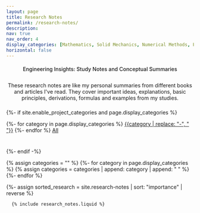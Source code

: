 ```yaml
---
layout: page
title: Research Notes
permalink: /research-notes/
description: 
nav: true
nav_order: 4
display_categories: [Mathematics, Solid Mechanics, Numerical Methods, Fracture Mechanics, Finite Element Methods]
horizontal: false
---
```


<!-- pages/projects.md -->

<h4 style = "font-weight:500;text-align:center;padding-bottom:8px;"> Engineering Insights: Study Notes and Conceptual Summaries </h4>

<p style = "text-align:center;padding-bottom:8px;"> These research notes are like my personal summaries from different books and articles I've read. They cover important ideas, explanations, basic principles, derivations, formulas and examples from my studies. </p>


<div class="blog__categories">
  <div class="container">

  {%- if site.enable_project_categories and page.display_categories %}
    <div class="button-group filter-button-group text-center" style="margin-bottom: 40px">
      {%- for category in page.display_categories %}
        <a class="category-link btn btn-sm btn-primary" data-category=".{{category | downcase}}" href="#">{{category | replace: "-", " "}}</a>
      {%- endfor %}
      <a class=" all-link btn btn-sm btn-primary active" href="#">All</a>
  </div>
</div>
  {%- endif -%}



  {% assign categories = "" %}
  {%- for category in page.display_categories %}
    {% assign categories = categories | append: category | append: " " %}
  {%- endfor %}

  <!-- Display categorized projects -->
  {%- assign sorted_research = site.research-notes | sort: "importance" | reverse %}
  <!-- Generate cards for each project -->
    
      {% include research_notes.liquid %}
</div>